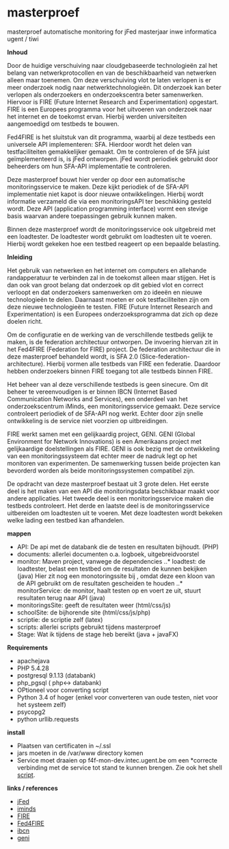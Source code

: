masterproef
===========

masterproef automatische monitoring for jFed
masterjaar inwe informatica ugent / tiwi


**Inhoud**

Door de huidige verschuiving naar cloudgebaseerde technologieën zal het belang van netwerkprotocollen en van de beschikbaarheid van netwerken alleen maar toenemen. Om deze verschuiving vlot te laten verlopen is er meer onderzoek nodig naar netwerktechnologieën. Dit onderzoek kan beter verlopen als onderzoekers en onderzoekscentra beter samenwerken. Hiervoor is FIRE (Future Internet Research and Experimentation) opgestart. FIRE is een Europees programma voor het uitvoeren van onderzoek naar het internet en de toekomst ervan. Hierbij werden universiteiten aangemoedigd om testbeds te bouwen. 

Fed4FIRE is het sluitstuk van dit programma, waarbij al deze testbeds een universele API implementeren: SFA. Hierdoor wordt het delen van testfaciliteiten gemakkelijker gemaakt. Om te controleren of de SFA juist geïmplementeerd is, is jFed ontworpen. jFed wordt periodiek gebruikt door beheerders om hun SFA-API implementatie te controleren. 

Deze masterproef bouwt hier verder op door een automatische monitoringsservice te maken. Deze kijkt periodiek of de SFA-API implementatie niet kapot is door nieuwe ontwikkelingen. Hierbij wordt informatie verzameld die via een monitoringsAPI ter beschikking gesteld wordt. Deze API (application programming interface) vormt een stevige basis waarvan andere toepassingen gebruik kunnen maken. 

Binnen deze masterproef wordt de monitoringsservice ook uitgebreid met een loadtester. De loadtester wordt gebruikt om loadtesten uit te voeren. Hierbij wordt gekeken hoe een testbed reageert op een bepaalde belasting.

**Inleiding**

Het gebruik van netwerken en het internet om computers en allehande randapperatuur te verbinden zal in de toekomst alleen maar stijgen. Het is dan ook van groot belang dat onderzoek op dit gebied vlot en correct verloopt en dat onderzoekers samenwerken om zo ideeën en nieuwe technologieën te delen. Daarnaast moeten er ook testfaciliteiten zijn om deze nieuwe technologieën te testen. FIRE (Future Internet Research and Experimentation) is een Europees onderzoeksprogramma dat zich op deze doelen richt. 

Om de configuratie en de werking van de verschillende testbeds gelijk te maken, is de federation architectuur ontworpen. De invoering hiervan zit in het Fed4FIRE (Federation for FIRE) project. De federation architectuur die in deze masterproef behandeld wordt, is SFA 2.0 (Slice-federation-architecture). Hierbij vormen alle testbeds van FIRE een federatie. Daardoor hebben onderzoekers binnen FIRE toegang tot alle testbeds binnen FIRE. 

Het beheer van al deze verschillende testbeds is geen sinecure. Om dit beheer te vereenvoudigen is er binnen IBCN (Internet Based Communication Networks and Services), een onderdeel van het onderzoekscentrum iMinds, een monitoringsservice gemaakt. Deze service controleert periodiek of de SFA-API nog werkt. Echter door zijn snelle ontwikkeling is de service niet voorzien op uitbreidingen. 

FIRE werkt samen met een gelijkaardig project, GENI. GENI (Global Environment for Network Innovations) is een Amerikaans project met gelijkaardige doelstellingen als FIRE. GENI is ook bezig met de ontwikkeling van een monitoringssysteem dat echter meer de nadruk legt op het monitoren van experimenten. De samenwerking tussen beide projecten kan bevorderd worden als beide monitoringssystemen compatibel zijn. 

De opdracht van deze masterproef bestaat uit 3 grote delen. Het eerste deel is het maken van een API die monitoringsdata beschikbaar maakt voor andere applicaties. Het tweede deel is een monitoringsservice maken die testbeds controleert. Het derde en laatste deel is de monitoringsservice uitbereiden om loadtesten uit te voeren. Met deze loadtesten wordt bekeken welke lading een testbed kan afhandelen.

**mappen**
* API: De api met de databank die de testen en resultaten bijhoudt. (PHP)
* documents: allerlei documenten o.a. logboek, uitgebreidvoorstel
* monitor: Maven project, vanwege de dependencies
..* loadtest: de loadtester, belast een testbed om de resultaten de kunnen bekijken (java)
Hier zit nog een monotoringssite bij , omdat deze een kloon van de API gebruikt om de resultaten gescheiden te houden
..* monitorService: de monitor, haalt testen op en voert ze uit, stuurt resultaten terug naar API (java)
* monitoringsSite: geeft de resultaten weer (html/css/js)
* schoolSite: de bijhorende site (html/css/js/php)
* scriptie: de scriptie zelf (latex)
* scripts: allerlei scripts gebruikt tijdens masterproef
* Stage: Wat ik tijdens de stage heb bereikt (java + javaFX)

**Requirements**
* apachejava
* PHP 5.4.28
* postgresql 9.1.13 (databank)
* php_pgsql ( php<-> databank)
* OPtioneel voor converting script
* Python 3.4 of hoger (enkel voor converteren van oude testen, niet voor het systeem zelf)
* psycopg2
* python urllib.requests

**install**
* Plaatsen van certificaten in ~/.ssl
* jars moeten in de /var/www directory komen
* Service moet draaien op f4f-mon-dev.intec.ugent.be om een
*correcte verbinding met de service tot stand te kunnen brengen.
Zie ook het shell [script](scripts/deploy.sh).

**links / references**
* [jFed](http://jfed.iminds.be/)
* [iminds](http://www.iminds.be/)
* [FIRE](http://www.ict-fire.eu/home.html)
* [Fed4FIRE](http://www.fed4fire.eu/home.html)
* [ibcn](http://www.ibcn.intec.ugent.be/)
* [geni](https://www.geni.net/?page_id=2)
